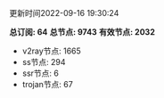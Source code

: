 更新时间2022-09-16 19:30:24

**总订阅: 64**
**总节点: 9743**
**有效节点: 2032**
- v2ray节点: 1665
- ss节点: 294
- ssr节点: 6
- trojan节点: 67
